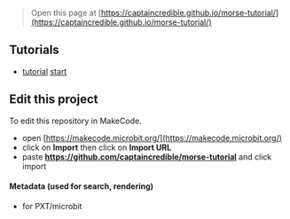 
> Open this page at [https://captaincredible.github.io/morse-tutorial/](https://captaincredible.github.io/morse-tutorial/)

## Tutorials

* [tutorial](/morse-tutorial/tutorial) [start](https://makecode.microbit.org/#tutorial:github:captaincredible/morse-tutorial/tutorial)

## Edit this project

To edit this repository in MakeCode.

* open [https://makecode.microbit.org/](https://makecode.microbit.org/)
* click on **Import** then click on **Import URL**
* paste **https://github.com/captaincredible/morse-tutorial** and click import

#### Metadata (used for search, rendering)

* for PXT/microbit
<script src="https://makecode.com/gh-pages-embed.js"></script><script>makeCodeRender("{{ site.makecode.home_url }}", "{{ site.github.owner_name }}/{{ site.github.repository_name }}");</script>
